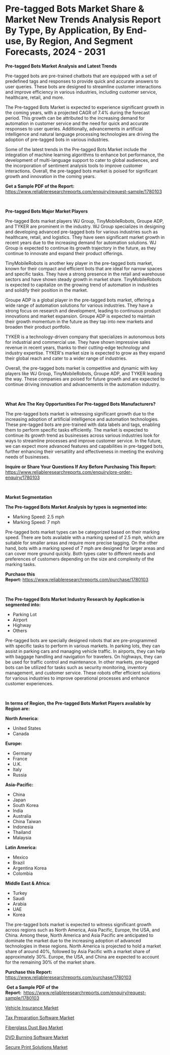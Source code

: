 <p><h1>Pre-tagged Bots Market Share & Market New Trends Analysis Report By Type, By Application, By End-use, By Region, And Segment Forecasts, 2024 - 2031</h1></p><p><strong>Pre-tagged Bots Market Analysis and Latest Trends</strong></p>
<p><p>Pre-tagged bots are pre-trained chatbots that are equipped with a set of predefined tags and responses to provide quick and accurate answers to user queries. These bots are designed to streamline customer interactions and improve efficiency in various industries, including customer service, healthcare, retail, and more.</p><p>The Pre-tagged Bots Market is expected to experience significant growth in the coming years, with a projected CAGR of 7.4% during the forecast period. This growth can be attributed to the increasing demand for automation in customer service and the need for quick and accurate responses to user queries. Additionally, advancements in artificial intelligence and natural language processing technologies are driving the adoption of pre-tagged bots in various industries.</p><p>Some of the latest trends in the Pre-tagged Bots Market include the integration of machine learning algorithms to enhance bot performance, the development of multi-language support to cater to global audiences, and the incorporation of sentiment analysis tools to improve customer interactions. Overall, the pre-tagged bots market is poised for significant growth and innovation in the coming years.</p></p>
<p><strong>Get a Sample PDF of the Report:&nbsp;</strong> <a href="https://www.reliableresearchreports.com/enquiry/request-sample/1780103">https://www.reliableresearchreports.com/enquiry/request-sample/1780103</a></p>
<p>&nbsp;</p>
<p><strong>Pre-tagged Bots Major Market Players</strong></p>
<p><p>Pre-tagged Bots market players WJ Group, TinyMobileRobots, Groupe ADP, and TYKER are prominent in the industry. WJ Group specializes in designing and developing advanced pre-tagged bots for various industries such as healthcare, retail, and logistics. They have seen significant market growth in recent years due to the increasing demand for automation solutions. WJ Group is expected to continue its growth trajectory in the future, as they continue to innovate and expand their product offerings.</p><p>TinyMobileRobots is another key player in the pre-tagged bots market, known for their compact and efficient bots that are ideal for narrow spaces and specific tasks. They have a strong presence in the retail and warehouse sectors and have shown steady growth in market share. TinyMobileRobots is expected to capitalize on the growing trend of automation in industries and solidify their position in the market.</p><p>Groupe ADP is a global player in the pre-tagged bots market, offering a wide range of automation solutions for various industries. They have a strong focus on research and development, leading to continuous product innovations and market expansion. Groupe ADP is expected to maintain their growth momentum in the future as they tap into new markets and broaden their product portfolio.</p><p>TYKER is a technology-driven company that specializes in autonomous bots for industrial and commercial use. They have shown impressive sales revenue in recent years, thanks to their cutting-edge technology and industry expertise. TYKER's market size is expected to grow as they expand their global reach and cater to a wider range of industries.</p><p>Overall, the pre-tagged bots market is competitive and dynamic with key players like WJ Group, TinyMobileRobots, Groupe ADP, and TYKER leading the way. These companies are poised for future growth and are expected to continue driving innovation and advancements in the automation industry.</p></p>
<p>&nbsp;</p>
<p><strong>What Are The Key Opportunities For Pre-tagged Bots Manufacturers?</strong></p>
<p><p>The pre-tagged bots market is witnessing significant growth due to the increasing adoption of artificial intelligence and automation technologies. These pre-tagged bots are pre-trained with data labels and tags, enabling them to perform specific tasks efficiently. The market is expected to continue its growth trend as businesses across various industries look for ways to streamline processes and improve customer service. In the future, we can expect more advanced features and capabilities in pre-tagged bots, further enhancing their versatility and effectiveness in meeting the evolving needs of businesses.</p></p>
<p><strong>Inquire or Share Your Questions If Any Before Purchasing This Report:</strong> <a href="https://www.reliableresearchreports.com/enquiry/pre-order-enquiry/1780103">https://www.reliableresearchreports.com/enquiry/pre-order-enquiry/1780103</a></p>
<p>&nbsp;</p>
<p><strong>Market Segmentation</strong></p>
<p><strong>The Pre-tagged Bots Market Analysis by types is segmented into:</strong></p>
<p><ul><li>Marking Speed: 2.5 mph</li><li>Marking Speed: 7 mph</li></ul></p>
<p><p>Pre-tagged bots market types can be categorized based on their marking speed. There are bots available with a marking speed of 2.5 mph, which are suitable for smaller areas and require more precise tagging. On the other hand, bots with a marking speed of 7 mph are designed for larger areas and can cover more ground quickly. Both types cater to different needs and preferences of customers depending on the size and complexity of the marking tasks.</p></p>
<p><strong>Purchase this Report:&nbsp;</strong><a href="https://www.reliableresearchreports.com/purchase/1780103">https://www.reliableresearchreports.com/purchase/1780103</a></p>
<p>&nbsp;</p>
<p><strong>The Pre-tagged Bots Market Industry Research by Application is segmented into:</strong></p>
<p><ul><li>Parking Lot</li><li>Airport</li><li>Highway</li><li>Others</li></ul></p>
<p><p>Pre-tagged bots are specially designed robots that are pre-programmed with specific tasks to perform in various markets. In parking lots, they can assist in parking cars and managing vehicle traffic. In airports, they can help with baggage handling and navigation for travelers. On highways, they can be used for traffic control and maintenance. In other markets, pre-tagged bots can be utilized for tasks such as security monitoring, inventory management, and customer service. These robots offer efficient solutions for various industries to improve operational processes and enhance customer experiences.</p></p>
<p>&nbsp;</p>
<p><strong>In terms of Region, the Pre-tagged Bots Market Players available by Region are:</strong></p>
<p>
    <p> <strong> North America: </strong>
        <ul>
            <li>United States</li>
            <li>Canada</li>
        </ul>
        </p> 
    <p> <strong> Europe: </strong>
        <ul>
            <li>Germany</li>
            <li>France</li>
            <li>U.K.</li>
            <li>Italy</li>
            <li>Russia</li>
        </ul>
        </p> 
    <p> <strong> Asia-Pacific: </strong>
        <ul>
            <li>China</li>
            <li>Japan</li>
            <li>South Korea</li>
            <li>India</li>
            <li>Australia</li>
            <li>China Taiwan</li>
            <li>Indonesia</li>
            <li>Thailand</li>
            <li>Malaysia</li>
        </ul>
        </p> 
    <p> <strong> Latin America: </strong>
        <ul>
            <li>Mexico</li>
            <li>Brazil</li>
            <li>Argentina Korea</li>
            <li>Colombia</li>
        </ul>
        </p> 
    <p> <strong> Middle East & Africa: </strong>
        <ul>
            <li>Turkey</li>
            <li>Saudi</li>
            <li>Arabia</li>
            <li>UAE</li>
            <li>Korea</li>
        </ul>
    </p>
    </p>
<p><p>The pre-tagged bots market is expected to witness significant growth across regions such as North America, Asia Pacific, Europe, the USA, and China. Among these, North America and Asia Pacific are anticipated to dominate the market due to the increasing adoption of advanced technologies in these regions. North America is projected to hold a market share of around 40%, followed by Asia Pacific with a market share of approximately 30%. Europe, the USA, and China are expected to account for the remaining 30% of the market share.</p></p>
<p><strong>Purchase this Report: </strong><a href="https://www.reliableresearchreports.com/purchase/1780103">https://www.reliableresearchreports.com/purchase/1780103</a></p>
<p>&nbsp;<strong>Get a Sample PDF of the Report:&nbsp;&nbsp;</strong><a href="https://www.reliableresearchreports.com/enquiry/request-sample/1780103">https://www.reliableresearchreports.com/enquiry/request-sample/1780103</a></p>
<p><strong></strong></p>
<p><p><a href="https://medium.com/@larryhill766/vehicle-insurance-market-share-evolution-and-market-growth-trends-2024-2031-1db0cc551996">Vehicle Insurance Market</a></p><p><a href="https://medium.com/@larryhill766/analyzing-tax-preparation-software-market-global-industry-perspective-and-forecast-2024-to-2031-d043a6b25380">Tax Preparation Software Market</a></p><p><a href="https://github.com/danielneavesallisons03mba/Market-Research-Report-List-1/blob/main/fiberglass-dust-bag-market.md">Fiberglass Dust Bag Market</a></p><p><a href="https://medium.com/@larryhill766/analyzing-dvd-burning-software-market-global-industry-perspective-and-forecast-2024-to-2031-71a8baf4b3f4">DVD Burning Software Market</a></p><p><a href="https://medium.com/@larryhill766/secure-print-solutions-market-furnishes-information-on-market-share-market-trends-and-market-9ca52ffe7f01">Secure Print Solutions Market</a></p></p>